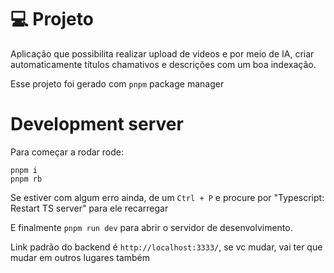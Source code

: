 # 💻 Projeto

Aplicação que possibilita realizar upload de videos e por meio de IA, criar automaticamente títulos chamativos e descrições com um boa indexação.

Esse projeto foi gerado com `pnpm` package manager

# Development server

Para começar a rodar rode:

```
pnpm i
pnpm rb 
```

Se estiver com algum erro ainda, de um `Ctrl + P` e procure por "Typescript: Restart TS server" para ele recarregar 

E finalmente
`pnpm run dev` para abrir o servidor de desenvolvimento.

Link padrão do backend é `http://localhost:3333/`, se vc mudar, vai ter que mudar em outros lugares também
